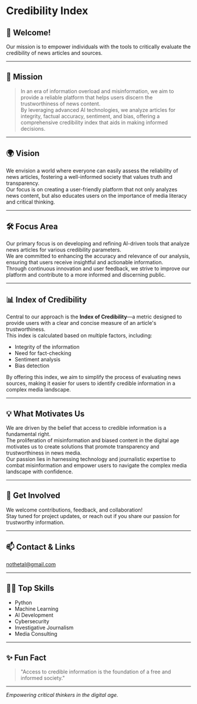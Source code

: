 # Credibility Index

## 👋 Welcome!

  Our mission is to empower individuals with the tools to critically evaluate the credibility of news articles and sources.

---

## 🌟 Mission

> In an era of information overload and misinformation, we aim to provide a reliable platform that helps users discern the trustworthiness of news content.  
> By leveraging advanced AI technologies, we analyze articles for integrity, factual accuracy, sentiment, and bias, offering a comprehensive credibility index that aids in making informed decisions.

---

## 🌍 Vision

We envision a world where everyone can easily assess the reliability of news articles, fostering a well-informed society that values truth and transparency.  
Our focus is on creating a user-friendly platform that not only analyzes news content, but also educates users on the importance of media literacy and critical thinking.

---

## 🛠️ Focus Area

Our primary focus is on developing and refining AI-driven tools that analyze news articles for various credibility parameters.  
We are committed to enhancing the accuracy and relevance of our analysis, ensuring that users receive insightful and actionable information.  
Through continuous innovation and user feedback, we strive to improve our platform and contribute to a more informed and discerning public.

---

## 📊 Index of Credibility

Central to our approach is the **Index of Credibility**—a metric designed to provide users with a clear and concise measure of an article's trustworthiness.  
This index is calculated based on multiple factors, including:

- Integrity of the information
- Need for fact-checking
- Sentiment analysis
- Bias detection

By offering this index, we aim to simplify the process of evaluating news sources, making it easier for users to identify credible information in a complex media landscape.

---

## 💡 What Motivates Us

We are driven by the belief that access to credible information is a fundamental right.  
The proliferation of misinformation and biased content in the digital age motivates us to create solutions that promote transparency and trustworthiness in news media.  
Our passion lies in harnessing technology and journalistic expertise to combat misinformation and empower users to navigate the complex media landscape with confidence.

---

## 🚀 Get Involved

We welcome contributions, feedback, and collaboration!  
Stay tuned for project updates, or reach out if you share our passion for trustworthy information.

---

## 📫 Contact & Links

nothetal@gmail.com
<!-- Example: -->
<!-- [LinkedIn](https://www.linkedin.com/in/yourprofile/) | [Twitter](https://twitter.com/yourprofile) | [Website](https://yourwebsite.com) -->

---

## 🧑‍💻 Top Skills

- Python
- Machine Learning
- AI Development
- Cybersecurity
- Investigative Journalism
- Media Consulting

---

## ✨ Fun Fact

> "Access to credible information is the foundation of a free and informed society."

---

*Empowering critical thinkers in the digital age.*
